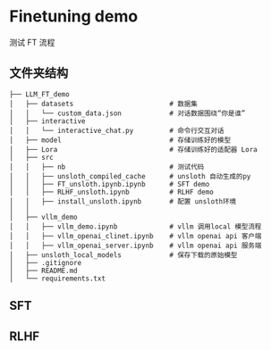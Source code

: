 # Finetuning demo
测试 FT 流程 


## 文件夹结构


    ├── LLM_FT_demo
    │   ├── datasets                        # 数据集
    │   │   └── custom_data.json            # 对话数据围绕“你是谁”
    │   ├── interactive
    │   │   └── interactive_chat.py         # 命令行交互对话
    │   ├── model                           # 存储训练好的模型
    │   ├── Lora                            # 存储训练好的适配器 Lora
    │   ├── src
    │   │   ├── nb                          # 测试代码
    │   │   ├── unsloth_compiled_cache      # unsloth 自动生成的py
    │   │   ├── FT_unsloth.ipynb.ipynb      # SFT demo
    │   │   ├── RLHF_unsloth.ipynb          # RLHF demo
    │   │   ├── install_unsloth.ipynb       # 配置 unsloth环境
    │   │ 
    │   ├── vllm_demo
    │   │   ├── vllm_demo.ipynb             # vllm 调用local 模型流程
    │   │   ├── vllm_openai_clinet.ipynb    # vllm openai api 客户端
    │   │   ├── vllm_openai_server.ipynb    # vllm openai api 服务端
    │   ├── unsloth_local_models            # 保存下载的原始模型
    │   ├── .gitignore
    │   ├── README.md
    │   └── requirements.txt

## SFT
## RLHF
